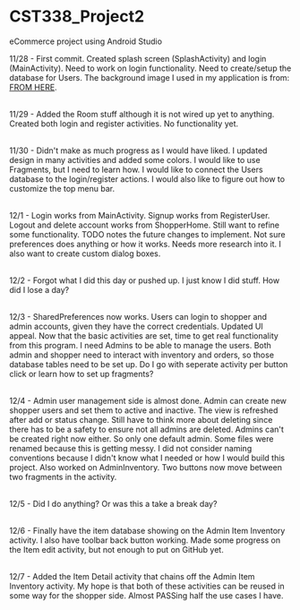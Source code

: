 # CST338_Project2
eCommerce project using Android Studio

11/28 - First commit.  Created splash screen (SplashActivity) and login (MainActivity).  Need to work on login functionality.  Need to create/setup the database for Users. The background image I used in my application is from:  <a href="https://i.pinimg.com/originals/da/4e/01/da4e01b18b65ffb43d0a849b837e954b.jpg">FROM HERE</a>.<br><br>

11/29 - Added the Room stuff although it is not wired up yet to anything.  Created both login and register activities.  No functionality yet.<br><br>

11/30 - Didn't make as much progress as I would have liked.  I updated design in many activities and added some colors.  I would like to use Fragments, but I need to learn how.  I would like to connect the Users database to the login/register actions.  I would also like to figure out how to customize the top menu bar.<br><br>

12/1 - Login works from MainActivity.  Signup works from RegisterUser.  Logout and delete account works from ShopperHome.  Still want to refine some functionality.  TODO notes the future changes to implement.  Not sure preferences does anything or how it works.  Needs more research into it.  I also want to create custom dialog boxes.<br><br>

12/2 - Forgot what I did this day or pushed up.  I just know I did stuff.  How did I lose a day?<br><br>

12/3 - SharedPreferences now works.  Users can login to shopper and admin accounts, given they have the correct credentials.  Updated UI appeal.  Now that the basic activities are set, time to get real functionality from this program.  I need Admins to be able to manage the users.  Both admin and shopper need to interact with inventory and orders, so those database tables need to be set up.  Do I go with seperate activity per button click or learn how to set up fragments?<br><br>

12/4 - Admin user management side is almost done.  Admin can create new shopper users and set them to active and inactive.  The view is refreshed after add or status change.  Still have to think more about deleting since there has to be a safety to ensure not all admins are deleted.  Admins can't be created right now either.  So only one default admin.  Some files were renamed because this is getting messy.  I did not consider naming conventions because I didn't know what I needed or how I would build this project.  Also worked on AdminInventory.  Two buttons now move between two fragments in the activity.<br><br>

12/5 - Did I do anything?  Or was this a take a break day?<br><br>

12/6 - Finally have the item database showing on the Admin Item Inventory activity.  I also have toolbar back button working.  Made some progress on the Item edit activity, but not enough to put on GitHub yet.<br><br>

12/7 - Added the Item Detail activity that chains off the Admin Item Inventory activity.  My hope is that both of these activities can be reused in some way for the shopper side.  Almost PASSing half the use cases I have.<br><br>
